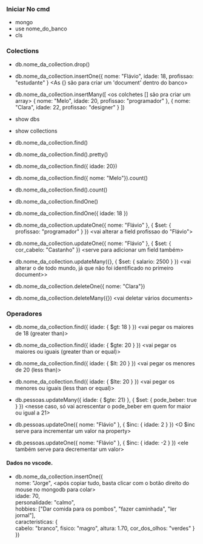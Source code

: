 ### Iniciar No cmd
* mongo <para startar o mongodb>
* use nome_do_banco <para criar um banco de dados vazio>
* cls <para limpar os comandos escritos>


### Colections
* db.nome_da_collection.drop() <vai deletar uma collection>

* db.nome_da_collection.insertOne({ nome: "Flávio", idade: 18, profissao: "estudante" } <As {} são para criar um 'document' dentro do banco> 
* db.nome_da_collection.insertMany([ <os colchetes [] são pra criar um array>
	{ nome: "Melo", idade: 20, profissao: "programador" },
	{ nome: "Clara", idade: 22, profissao: "designer" }
])
* show dbs <para mostrar os banco de dados existentes>
* show collections <para mostrar as collections existentes>

* db.nome_da_collection.find() <para mostrar todos os documents da collection>
* db.nome_da_collection.find().pretty() <vai mostrar os documents de uma forma mais organizada>
* db.nome_da_collection.find({ idade: 20}) <vai mostrar todos os documents que tem idade = 20>
* db.nome_da_collection.find({ nome: "Melo"}).count() <vai contar quantos tem o nome Melo>
* db.nome_da_collection.find().count() <vai contar quantos documents tem na collections>
* db.nome_da_collection.findOne() <vai pegar o primeiro document da collection>
* db.nome_da_collection.findOne({ idade: 18 }) <vai pegar o primeiro document com idade = 18>

* db.nome_da_collection.updateOne({ nome: "Flávio" }, { $set: { profissao: "programador" } }) <vai alterar a field profissao do "Flávio">
* db.nome_da_collection.updateOne({ nome: "Flávio" }, { $set: { cor_cabelo: "Castanho" }) <serve para adicionar um field também>
* db.nome_da_collection.updateMany({}, { $set: { salario: 2500 } }) <vai alterar o de todo mundo, já que não foi identificado no primeiro document>>

* db.nome_da_collection.deleteOne({ nome: "Clara"}) <vai exluir o document da collection>
* db.nome_da_collection.deleteMany({}) <vai deletar vários documents>


### Operadores
* db.nome_da_collection.find({ idade: { $gt: 18 } }) <vai pegar os maiores de 18 (greater than)>
* db.nome_da_collection.find({ idade: { $gte: 20 } }) <vai pegar os maiores ou iguais (greater than or equal)>
* db.nome_da_collection.find({ idade: { $lt: 20 } }) <vai pegar os menores de 20 (less than)>
* db.nome_da_collection.find({ idade: { $lte: 20 } }) <vai pegar os menores ou iguais (less than or equal)>

* db.pessoas.updateMany({ idade: { $gte: 21} }, { $set: { pode_beber: true } }) <nesse caso, só vai acrescentar o pode_beber em quem for maior ou igual a 21>

* db.pessoas.updateOne({ nome: "Flávio" }, { $inc: { idade: 2 } }) <O $inc serve para incrementar um valor na property>
* db.pessoas.updateOne({ nome: "Flávio" }, { $inc: { idade: -2 } }) <ele também serve para decrementar um valor>



#### Dados no vscode.
* db.nome_da_collection.insertOne({ <para definir dados mais organizados utilizando o vscode ou similar> </br>
	nome: "Jorge",                  <após copiar tudo, basta clicar com o botão direito do mouse no mongodb para colar> </br>
	idade: 70, </br>
	personalidade: "calmo", </br>
	hobbies: ["Dar comida para os pombos", "fazer caminhada", "ler jornal"], </br>
	caracteristicas: { </br>
		cabelo: "branco",
		fisico: "magro",
		altura: 1.70,
		cor_dos_olhos: "verdes"
	} </br>
})